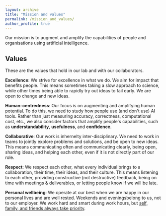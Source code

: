 ```yaml
---
layout: archive
title: "Mission and values"
permalink: /mission_and_values/
author_profile: true
---
```


Our mission is to augment and amplify the capabilities of people and organisations using artificial intelligence. 


## Values

These are the values that hold in our lab and with our collaborators.

**Excellence**: We strive for excellence in what we do. We aim for impact that benefits people. This means sometimes taking a slow approach to science, while other times being able to rapidly try out ideas to fail early. We are open to change and new ideas.

**Human-centredness**: Our focus is on augmenting and amplifying human potential. To do this, we need to study how people use (and don't use) AI tools. Rather than just measuring accuracy, correctness, computational cost, etc., we also consider factors that amplify people's capabilities, such as **understandability**, **usefulness**, and **confidence**. 

**Collaborative**: Our work is inhernelty inter-disciplinary. We need to work in teams to jointly explore problems and solutions, and be open to new ideas. This means communicating often and communicating clearly, being open, sharing ideas, and helping each other, even if it is not directly part of our role.

**Respect**: We respect each other, what every individual brings to a collaboration, their time, their ideas, and their culture. This means listening to each other, providing constructive (not destructive) feedback, being on time with meetings & deliverables, or letting people know if we will be late.

**Personal wellbeing**: We operate at our best when we are happy in our personal lives and are well rested. Weekends and eveningsbelong to us, not to our employer. We work hard and smart during work hours, but [self, family, and friends always take priority](/wl_balance/).